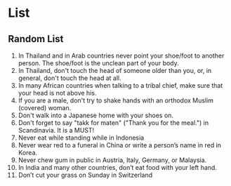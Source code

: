 # List
## Random List
1. In Thailand and in Arab countries never point your shoe/foot to another person. The shoe/foot is the unclean part of your body.
2. In Thailand, don't touch the head of someone older than you, or, in general, don't touch the head at all.
3. In many African countries when talking to a tribal chief, make sure that your head is not above his.
4. If you are a male, don't try to shake hands with an orthodox Muslim (covered) woman.
5. Don't walk into a Japanese home with your shoes on.
6. Don't forget to say "takk for maten" ("Thank you for the meal.") in Scandinavia. It is a MUST!
7. Never eat while standing while in Indonesia
8. Never wear red to a funeral in China or write a person’s name in red in Korea.
9. Never chew gum in public in Austria, Italy, Germany, or Malaysia.
10. In India and many other countries, don’t eat food with your left hand.
11. Don’t cut your grass on Sunday in Switzerland
